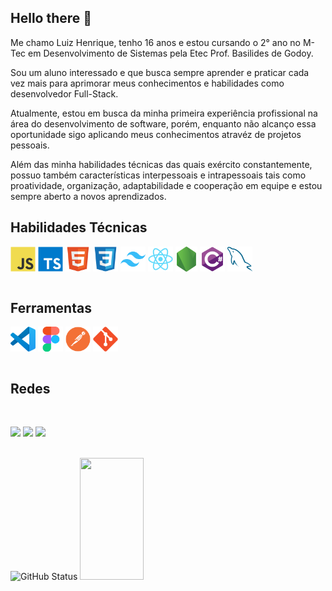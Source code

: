 ## Hello there 👋

Me chamo Luiz Henrique, tenho 16 anos e estou cursando o 2° ano no M-Tec em Desenvolvimento de Sistemas pela Etec Prof. Basilides de Godoy. 

Sou um aluno interessado e que busca sempre aprender e praticar cada vez mais para aprimorar meus conhecimentos e habilidades como desenvolvedor Full-Stack.

Atualmente, estou em busca da minha primeira experiência profissional na área do desenvolvimento de software, porém, enquanto não alcanço essa oportunidade sigo aplicando meus conhecimentos atravéz de projetos pessoais.

Além das minha habilidades técnicas das quais exército constantemente, possuo também características interpessoais e intrapessoais tais como proatividade, organização, adaptabilidade e cooperação em equipe e estou sempre aberto a novos aprendizados.<br>


<h2>Habilidades Técnicas</h2>

<div>
  <img align="center" alt="Javacript" height="40" width="40" src="https://raw.githubusercontent.com/devicons/devicon/master/icons/javascript/javascript-original.svg">
  <img align="center" alt="Typecript" height="40" width="40" src="https://raw.githubusercontent.com/devicons/devicon/master/icons/typescript/typescript-original.svg">
  <img align="center" alt="HTML" height="40" width="40" src="https://raw.githubusercontent.com/devicons/devicon/master/icons/html5/html5-original.svg">
  <img align="center" alt="CSS" height="40" width="40" src="https://raw.githubusercontent.com/devicons/devicon/master/icons/css3/css3-original.svg">
  <img align="center" alt="Tailwind" height="40" width="40" src="https://raw.githubusercontent.com/devicons/devicon/master/icons/tailwindcss/tailwindcss-original.svg">
  <img align="center" alt="React" height="40" width="40" src="https://raw.githubusercontent.com/devicons/devicon/master/icons/react/react-original.svg">
  <img align="center" alt="Node" height="40" width="35" src="https://raw.githubusercontent.com/devicons/devicon/master/icons/nodejs/nodejs-original.svg">
  <img align="center" alt="Csharp" height="40" width="40" src="https://raw.githubusercontent.com/devicons/devicon/master/icons/csharp/csharp-original.svg">
  <img align="center" alt="Mysql" height="40" width="40" src="https://raw.githubusercontent.com/devicons/devicon/master/icons/mysql/mysql-original.svg">
</div><br>

<h2>Ferramentas</h2>

<div>
  <img align="center" alt="VSCode" height="40" width="40" src="https://raw.githubusercontent.com/devicons/devicon/master/icons/vscode/vscode-original.svg">
  <img align="center" alt="Figma" height="40" width="40" src="https://raw.githubusercontent.com/devicons/devicon/master/icons/figma/figma-original.svg">
  <img align="center" alt="Postman" height="40" width="40" src="https://raw.githubusercontent.com/devicons/devicon/master/icons/postman/postman-original.svg">
  <img align="center" alt="Git" height="40" width="40" src="https://raw.githubusercontent.com/devicons/devicon/master/icons/git/git-original.svg">
</div><br>

<h2>Redes</h2>

<div><br>
  
  <a href="https://www.linkedin.com/in/luiz-h-araujo-95050731b/" target="_blank"><img src="https://img.shields.io/badge/-LinkedIn-%230077B5?style=for-the-badge&logo=linkedin&logoColor=white" target="_blank"></a> 
  <a href="https://www.instagram.com/luizaraujo_farias/" target="_blank"><img src="https://img.shields.io/badge/-Instagram-%23E4405F?style=for-the-badge&logo=instagram&logoColor=white" target="_blank"></a>
  <a href = "https://mail.google.com/mail/u/0/?tab=rm&ogbl#inbox"><img src="https://img.shields.io/badge/-Gmail-%23333?style=for-the-badge&logo=gmail&logoColor=white" target="_blank"></a>
 
</div><br>

<div align="start">  
  <img width="50%" height="195px" src="https://github-readme-stats.vercel.app/api?username=luizaraujo-faria&show_icons=true&count_private=true&hide_border=true&title_color=FFFFFF&icon_color=000000&text_color=FFFFFF&bg_color=0d1117" alt="GitHub Status" /> 
  <img width="45%" height="195px" src="https://github-readme-stats.vercel.app/api/top-langs/?username=luizaraujo-faria&layout=compact&hide_border=true&title_color=ffffff&text_color=ffffff&bg_color=070707" />
</div>
